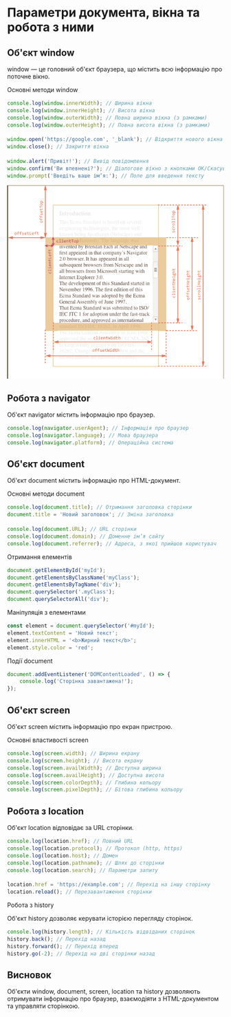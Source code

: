 # Параметри документа, вікна та робота з ними

## Об'єкт window

window — це головний об'єкт браузера, що містить всю інформацію про поточне вікно.

Основні методи window
```js
console.log(window.innerWidth); // Ширина вікна
console.log(window.innerHeight); // Висота вікна
console.log(window.outerWidth); // Повна ширина вікна (з рамками)
console.log(window.outerHeight); // Повна висота вікна (з рамками)

window.open('https://google.com', '_blank'); // Відкриття нового вікна
window.close(); // Закриття вікна

window.alert('Привіт!'); // Вивід повідомлення
window.confirm('Ви впевнені?'); // Діалогове вікно з кнопками ОК/Скасувати
window.prompt('Введіть ваше ім’я:'); // Поле для введення тексту
```

![Основні методи window](/images/image.png)


## Робота з navigator

Об'єкт navigator містить інформацію про браузер.
```js
console.log(navigator.userAgent); // Інформація про браузер
console.log(navigator.language); // Мова браузера
console.log(navigator.platform); // Операційна система
```
## Об'єкт document

Об'єкт document містить інформацію про HTML-документ.

Основні методи document
```js
console.log(document.title); // Отримання заголовка сторінки
document.title = 'Новий заголовок'; // Зміна заголовка

console.log(document.URL); // URL сторінки
console.log(document.domain); // Доменне ім’я сайту
console.log(document.referrer); // Адреса, з якої прийшов користувач
```
Отримання елементів
```js
document.getElementById('myId');
document.getElementsByClassName('myClass');
document.getElementsByTagName('div');
document.querySelector('.myClass');
document.querySelectorAll('div');
```
Маніпуляція з елементами
```js
const element = document.querySelector('#myId');
element.textContent = 'Новий текст';
element.innerHTML = '<b>Жирний текст</b>';
element.style.color = 'red';
```
Події document
```js
document.addEventListener('DOMContentLoaded', () => {
    console.log('Сторінка завантажена!');
});
```
## Об'єкт screen

Об'єкт screen містить інформацію про екран пристрою.

Основні властивості screen
```js
console.log(screen.width); // Ширина екрану
console.log(screen.height); // Висота екрану
console.log(screen.availWidth); // Доступна ширина
console.log(screen.availHeight); // Доступна висота
console.log(screen.colorDepth); // Глибина кольору
console.log(screen.pixelDepth); // Бітова глибина кольору
```
## Робота з location

Об'єкт location відповідає за URL сторінки.
```js
console.log(location.href); // Повний URL
console.log(location.protocol); // Протокол (http, https)
console.log(location.host); // Домен
console.log(location.pathname); // Шлях до сторінки
console.log(location.search); // Параметри запиту

location.href = 'https://example.com'; // Перехід на іншу сторінку
location.reload(); // Перезавантаження сторінки
```
Робота з history

Об'єкт history дозволяє керувати історією перегляду сторінок.
```js
console.log(history.length); // Кількість відвіданих сторінок
history.back(); // Перехід назад
history.forward(); // Перехід вперед
history.go(-2); // Перехід на дві сторінки назад
```
## Висновок

Об'єкти window, document, screen, location та history дозволяють отримувати інформацію про браузер, взаємодіяти з HTML-документом та управляти сторінкою.

